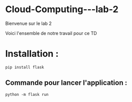 # Cloud-Computing---lab-2

Bienvenue sur le lab 2

Voici l'ensemble de notre travail pour ce TD
# Installation :
```pip install flask```

## Commande pour lancer l'application :
```python -m flask run```
